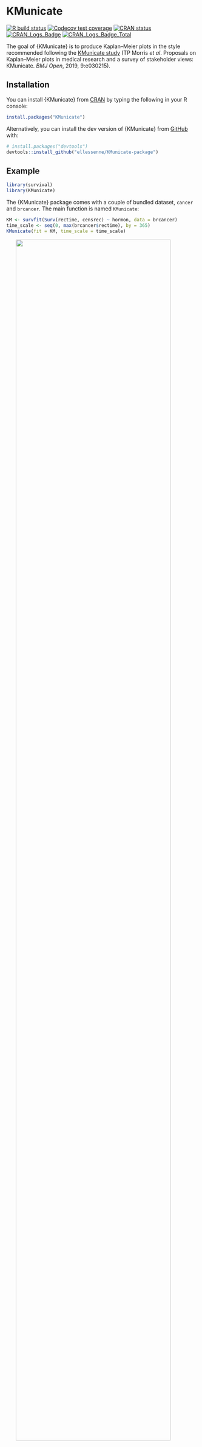 
<!-- README.md is generated from README.Rmd. Please edit that file -->

# KMunicate

<!-- badges: start -->

[![R build
status](https://github.com/ellessenne/KMunicate-package/workflows/R-CMD-check/badge.svg)](https://github.com/ellessenne/KMunicate-package/actions)
[![Codecov test
coverage](https://codecov.io/gh/ellessenne/KMunicate-package/branch/master/graph/badge.svg)](https://codecov.io/gh/ellessenne/KMunicate-package?branch=master)
[![CRAN
status](https://www.r-pkg.org/badges/version/KMunicate)](https://CRAN.R-project.org/package=KMunicate)
[![CRAN\_Logs\_Badge](http://cranlogs.r-pkg.org/badges/KMunicate)](https://cran.r-project.org/package=KMunicate)
[![CRAN\_Logs\_Badge\_Total](http://cranlogs.r-pkg.org/badges/grand-total/KMunicate)](https://cran.r-project.org/package=KMunicate)
<!-- badges: end -->

The goal of {KMunicate} is to produce Kaplan–Meier plots in the style
recommended following the [KMunicate
study](http://dx.doi.org/10.1136/bmjopen-2019-030215) (TP Morris *et
al*. Proposals on Kaplan–Meier plots in medical research and a survey of
stakeholder views: KMunicate. *BMJ Open*, 2019, 9:e030215).

## Installation

You can install {KMunicate} from
[CRAN](https://CRAN.R-project.org/package=KMunicate) by typing the
following in your R console:

``` r
install.packages("KMunicate")
```

Alternatively, you can install the dev version of {KMunicate} from
[GitHub](https://github.com/ellessenne/KMunicate-package/) with:

``` r
# install.packages("devtools")
devtools::install_github("ellessenne/KMunicate-package")
```

## Example

``` r
library(survival)
library(KMunicate)
```

The {KMunicate} package comes with a couple of bundled dataset, `cancer`
and `brcancer`. The main function is named `KMunicate`:

``` r
KM <- survfit(Surv(rectime, censrec) ~ hormon, data = brcancer)
time_scale <- seq(0, max(brcancer$rectime), by = 365)
KMunicate(fit = KM, time_scale = time_scale)
```

<img src="man/figures/README-brcancer-1.png" width="90%" style="display: block; margin: auto;" />

``` r
KM <- survfit(Surv(studytime, died) ~ drug, data = cancer2)
time_scale <- seq(0, max(cancer2$studytime), by = 7)
KMunicate(fit = KM, time_scale = time_scale)
```

<img src="man/figures/README-cancer-1.png" width="90%" style="display: block; margin: auto;" />

You also might wonder, does this work with a single arm? Yes, yes it
does:

``` r
KM <- survfit(Surv(studytime, died) ~ 1, data = cancer2)
time_scale <- seq(0, max(cancer2$studytime), by = 7)
KMunicate(fit = KM, time_scale = time_scale)
```

<img src="man/figures/README-cancer-single-1.png" width="90%" style="display: block; margin: auto;" />

Finally, you can also plot 1 - survival by using the argument
`.reverse = TRUE`:

``` r
KM <- survfit(Surv(rectime, censrec) ~ hormon, data = brcancer)
time_scale <- seq(0, max(brcancer$rectime), by = 365)
KMunicate(fit = KM, time_scale = time_scale, .reverse = TRUE)
```

<img src="man/figures/README-brcancer-reverse-1.png" width="90%" style="display: block; margin: auto;" />

## Customise Risk Table

By default, `KMunicate()` will build a risk table conform to the
KMunicate style, e.g., with cumulative number of events and censored
(the column-wise sum is equal to the total number of individuals at risk
per arm):

``` r
KM <- survfit(Surv(rectime, censrec) ~ hormon, data = brcancer)
time_scale <- seq(0, max(brcancer$rectime), by = 365)
KMunicate(fit = KM, time_scale = time_scale)
```

<img src="man/figures/README-brcancer-KMunicate-1.png" width="90%" style="display: block; margin: auto;" />

Alternatively, it is possible to customise the risk table via the
`.risk_table` argument. For instance, if one wants to have interval-wise
number of events and censored, just pass the `survfit` value to the
`.risk_table` argument:

``` r
KMunicate(fit = KM, time_scale = time_scale, .risk_table = "survfit")
```

<img src="man/figures/README-brcancer-survfit-1.png" width="90%" style="display: block; margin: auto;" />

This is the default output of the `summary.survfit()` function.

Finally, it is also possible to fully omit the risk table by setting
`.risk_table = NULL`:

``` r
KMunicate(fit = KM, time_scale = time_scale, .risk_table = NULL)
```

<img src="man/figures/README-brcancer-NULL-1.png" width="90%" style="display: block; margin: auto;" />

## Custom Fonts

Assuming you have set up your computer to use custom fonts with
`ggplot2`, customising your KMunicate-style plot is trivial. All you
have to do is pass the font name as the `.ff` argument:

``` r
KM <- survfit(Surv(studytime, died) ~ 1, data = cancer2)
time_scale <- seq(0, max(cancer2$studytime), by = 7)
KMunicate(fit = KM, time_scale = time_scale, .ff = "Victor Mono")
```

<img src="man/figures/README-cancer-single-ff-1.png" width="90%" style="display: block; margin: auto;" />

## Furter customisation

Several options to further customise each plot are provided, see
e.g. the introductory vignette for more details.
